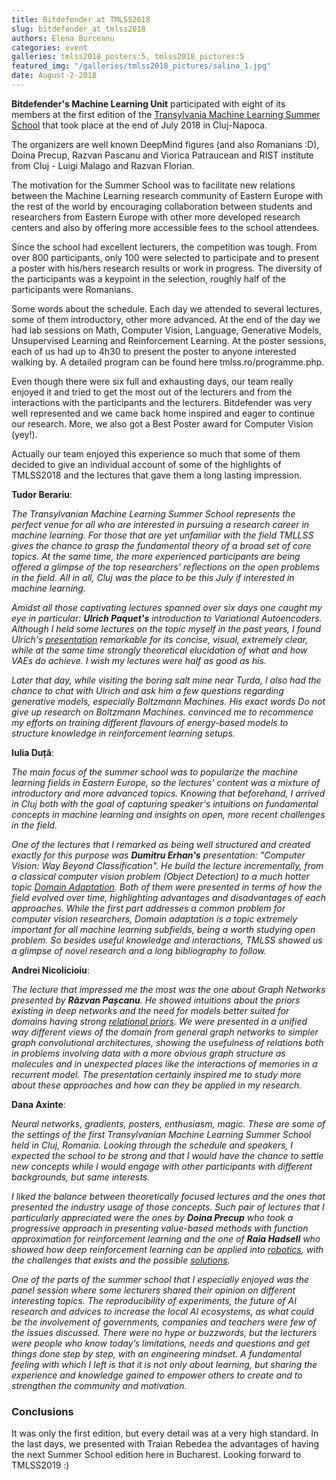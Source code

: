 ```yaml
---
title: Bitdefender at TMLSS2018
slug: bitdefender_at_tmlss2018
authors: Elena Burceanu
categories: event
galleries: tmlss2018_posters:5, tmlss2018_pictures:5
featured_img: "/galleries/tmlss2018_pictures/salina_1.jpg"
date: August-2-2018
---
```



**Bitdefender's Machine Learning Unit** participated with eight of its members
at the first edition of the [Transylvania Machine Learning Summer
School](https://tmlss.ro/) that took place at the end of July 2018 in
Cluj-Napoca.

The organizers are well known DeepMind figures (and also Romanians :D), Doina
Precup, Razvan Pascanu and Viorica Patraucean and RIST institute from Cluj -
Luigi Malago and Razvan Florian.

The motivation for the Summer School was to facilitate new relations between
the Machine Learning research community of Eastern Europe with the rest of
the world by encouraging collaboration between students and researchers
from Eastern Europe with other more developed research centers and also by
offering more accessible fees to the school attendees.

Since the school had excellent lecturers, the competition was tough. From over
800 participants, only 100 were selected to participate and to present a poster
with his/hers research results or work in progress. The diversity of the
participants was a keypoint in the selection, roughly half of the
participants were Romanians.

Some words about the schedule. Each day we attended to several lectures, some
of them introductory, other more advanced. At the end of the day we had lab
sessions on Math, Computer Vision, Language, Generative Models, Unsupervised
Learning and Reinforcement Learning. At the poster sessions, each of us had up
to 4h30 to present the poster to anyone interested walking by. A detailed
program can be found here tmlss.ro/programme.php.

Even though there were six full and exhausting days, our team really enjoyed it
and tried to get the most out of the lecturers and from the interactions with
the participants and the lecturers. Bitdefender was very well represented and
we came back home inspired and eager to continue our research.  More, we also
got a Best Poster award for Computer Vision (yey!).

Actually our team enjoyed this experience so much that some of them decided to
give an individual account of some of the highlights of TMLSS2018 and the
lectures that gave them a long lasting impression.


**Tudor Berariu**:

_The Transylvanian Machine Learning Summer School represents the perfect venue
for all who are interested in pursuing a research career in machine learning.
For those that are yet unfamiliar with the field TMLLSS gives the chance to
grasp the fundamental theory of a broad set of core topics. At the same time,
the more experienced participants are being offered a glimpse of the top
researchers' reflections on the open problems in the field. All in all, Cluj
was the place to be this July if interested in machine learning._

_Amidst all those captivating lectures spanned over six days one caught my eye
in particular: **Ulrich Paquet's** introduction to Variational Autoencoders.
Although I held some lectures on the topic myself in the past years, I found
Ulrich's [presentation](https://youtu.be/xTsnNcctvmU) remarkable for its
concise, visual, extremely clear, while at the same time strongly theoretical
elucidation of what and how VAEs do achieve. I wish my lectures were half as
good as his._

*Later that day, while visiting the boring salt mine near Turda, I also had the
chance to chat with Ulrich and ask him a few questions regarding generative
models, especially Boltzmann Machines. His exact words _Do not give up research
on Boltzmann Machines._ convinced me to recommence my efforts on training
different flavours of energy-based models to structure knowledge in
reinforcement learning setups.*


**Iulia Duță**:

_The main focus of the summer school was to popularize the machine learning
fields in Eastern Europe, so the lectures' content was a mixture of
introductory and more advanced topics. Knowing that beforehand, I arrived in
Cluj both with the goal of capturing speaker's intuitions on fundamental
concepts in machine learning and insights on open, more recent challenges in
the field._

_One of the lectures that I remarked as being well structured and
created exactly for this purpose was **Dumitru Erhan's** presentation: "Computer
Vision: Way  Beyond  Classification". He build the lecture incrementally, from
a classical computer vision problem (Object Detection) to a much hotter topic
[Domain Adaptation](https://arxiv.org/abs/1612.05424). Both of them were
presented in terms of how the field evolved over time, highlighting advantages
and disadvantages of each approaches. While the first part addresses a common
problem for computer vision researchers, Domain adaptation is a topic
extremely important for all machine learning subfields, being a worth studying
open problem. So besides useful knowledge and interactions, TMLSS showed us a
glimpse of novel research and a long bibliography to follow._


**Andrei Nicolicioiu**:

_The lecture that impressed me the most was the one about Graph Networks
presented by **Răzvan Pașcanu**. He showed intuitions about the priors existing
in deep networks and the need for models better suited for domains having
strong [relational priors](http://arxiv.org/abs/1806.01261v2). We were
presented in a unified way different views of the domain from general graph
networks to simpler graph convolutional architectures, showing the usefulness
of relations both in problems involving data with a more obvious graph
structure as molecules and in unexpected places like the interactions of
memories in a recurrent model. The presentation certainly inspired me to study
more about these approaches and how can they be applied in my research._


**Dana Axinte**:

_Neural networks, gradients, posters, enthusiasm, magic. These are some of the
settings of the first Transylvanian Machine Learning Summer School held in
Cluj, Romania. Looking through the schedule and speakers, I expected the school
to be strong and that I would have the chance to settle new concepts while I
would engage with other participants with different backgrounds, but same
interests._

_I liked the balance between theoretically focused lectures and the ones that
presented the industry usage of those concepts. Such pair of lectures that I
particularly appreciated were the ones by **Doina Precup** who took a
progressive approach in presenting value-based methods with function
approximation for reinforcement learning and the one of **Raia Hadsell** who
showed how deep reinforcement learning can be applied into
[robotics](http://arxiv.org/abs/1610.04286v2), with the challenges that exists
and the possible [solutions](http://arxiv.org/abs/1804.00168v2)._

_One of the parts of the summer school that I especially enjoyed was the panel
session where some lecturers shared their opinion on different interesting
topics. The reproducibility of experiments, the future of AI research and
advices to increase the local AI ecosystems, as what could be the involvement
of governments, companies and teachers were few of the issues discussed. There
were no hype or buzzwords, but the lecturers were people who know today’s
limitations, needs and questions and get things done step by step, with an
engineering mindset. A fundamental feeling with which I left is that it is not
only about learning, but sharing the experience and knowledge gained to empower
others to create and to strengthen the community and motivation._


### Conclusions

It was only the first edition, but every detail was at a very high standard. In
the last days, we presented with Traian Rebedea the advantages of having the
next Summer School edition here in Bucharest. Looking forward to TMLSS2019 :)
